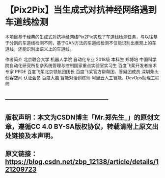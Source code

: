 # 【Pix2Pix】当生成式对抗神经网络遇到车道线检测

本项目基于经典的生成式对抗神经网络Pix2Pix实现了车道线检测任务，与以往基于分割的车道线检测不同，基于GAN方法的车道线检测不仅能识别出表观上的车道线，还能识别出语义上的车道线。

作者简介
北京联合大学 机器人学院 自动化专业 2018级 本科生 郑博培
中国科学院自动化研究所复杂系统管理与控制国家重点实验室实习生
百度飞桨开发者技术专家 PPDE
百度飞桨北京领航团团长
百度飞桨官方帮帮团、答疑团成员
深圳柴火创客空间 认证会员
百度大脑 智能对话训练师
阿里云人工智能、DevOps助理工程师
 ## ————————————————
  ## 版权声明：本文为CSDN博主「Mr.郑先生_」的原创文章，遵循CC 4.0 BY-SA版权协议，转载请附上原文出处链接及本声明。
  ## 原文链接：https://blog.csdn.net/zbp_12138/article/details/121209723
